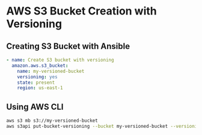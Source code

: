 # AWS S3 Bucket Creation with Versioning

## Creating S3 Bucket with Ansible

```yaml
- name: Create S3 bucket with versioning
  amazon.aws.s3_bucket:
    name: my-versioned-bucket
    versioning: yes
    state: present
    region: us-east-1
```

## Using AWS CLI
```bash
aws s3 mb s3://my-versioned-bucket
aws s3api put-bucket-versioning --bucket my-versioned-bucket --versioning-configuration Status=Enabled
```
